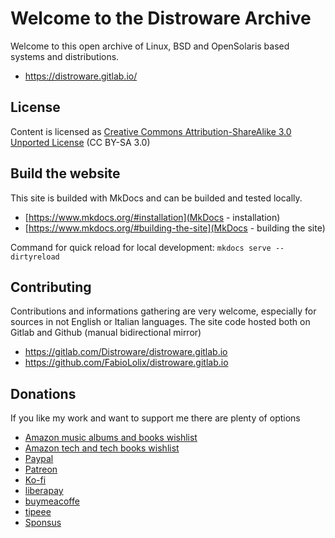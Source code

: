 # Welcome to the Distroware Archive

Welcome to this open archive of Linux, BSD and OpenSolaris based systems and distributions.

* <https://distroware.gitlab.io/>

## License

Content is licensed as [Creative Commons Attribution-ShareAlike 3.0 Unported License](https://creativecommons.org/licenses/by-sa/3.0/) (CC BY-SA 3.0) 

## Build the website

This site is builded with MkDocs and can be builded and tested locally.

* [https://www.mkdocs.org/#installation](MkDocs - installation)
* [https://www.mkdocs.org/#building-the-site](MkDocs - building the site)

Command for quick reload for local development: `mkdocs serve --dirtyreload`

## Contributing

Contributions and informations gathering are very welcome, especially for sources in not English or Italian languages.
The site code hosted both on Gitlab and Github (manual bidirectional mirror)

* <https://gitlab.com/Distroware/distroware.gitlab.io>
* <https://github.com/FabioLolix/distroware.gitlab.io>

## Donations

If you like my work and want to support me there are plenty of options

* [Amazon music albums and books wishlist](https://www.amazon.it/hz/wishlist/genericItemsPage/1B3WOU9V1XABK)
* [Amazon tech and tech books wishlist](https://www.amazon.it/hz/wishlist/genericItemsPage/3KNKDV2T0WC3U)
* [Paypal](https://www.paypal.com/donate?hosted_button_id=NJT3H9QXE4TWU)
* [Patreon](https://www.patreon.com/FabioLolix)
* [Ko-fi](https://ko-fi.com/fabiololix)
* [liberapay](https://liberapay.com/FabioLolix)
* [buymeacoffe](https://www.buymeacoffee.com/FabioLoli)
* [tipeee](https://en.tipeee.com/fabiololix)
* [Sponsus](https://sponsus.org/u/fabiololix)

